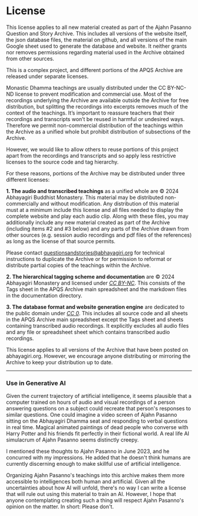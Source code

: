 <!--HTML <img src="../../pages/images/photos/Abhayagiri Buddha Rupa.jpg" alt="Abhayagiri Reception Hall Buddha Image" class="cover" title="Abhayagiri Reception Hall Buddha Image" align="bottom" width="200" border="0"/> -->
# License

This license applies to all new material created as part of the Ajahn Pasanno Question and Story Archive. This includes all versions of the website itself, the json database files, the material on github, and all versions of the main Google sheet used to generate the database and website. It neither grants nor removes permissions regarding material used in the Archive obtained from other sources.

This is a complex project, and different portions of the APQS Archive are released under separate licenses.

Monastic Dhamma teachings are usually distributed under the CC BY-NC-ND license to prevent modification and commercial use. Most of the recordings underlying the Archive are available outside the Archive for free distribution, but splitting the recordings into excerpts removes much of the context of the teachings. It’s important to reassure teachers that their recordings and transcripts won’t be reused in harmful or undesired ways. Therefore we permit non-commercial distribution of the teachings within the Archive as a unified whole but prohibit distribution of subsections of the Archive.

However, we would like to allow others to reuse portions of this project apart from the recordings and transcripts and so apply less restrictive licenses to the source code and tag hierarchy.

For these reasons, portions of the Archive may be distributed under three different licenses:

__1. The audio and transcribed teachings__ as a unified whole are © 2024 Abhayagiri Buddhist Monastery. This material may be distributed non-commercially and without modification. Any distribution of this material must at a minimum include this license and all files needed to display the complete website and play each audio clip. Along with these files, you may additionally include any new material created as part of the Archive (including items #2 and #3 below) and any parts of the Archive drawn from other sources (e.g. session audio recordings and pdf files of the references) as long as the license of that source permits.

Please contact [questionsandstories@abhayagiri.org](mailto:questionsandstories@abhayagiri.org) for technical instructions to duplicate the Archive or for permission to reformat or distribute partial copies of the teachings within the Archive.

__2. The hierarchical tagging scheme and documentation__ are © 2024 Abhayagiri Monastery and licensed under [_CC BY-NC_](https://creativecommons.org/licenses/by-nc/4.0/). This consists of the Tags sheet in the APQS Archive main spreadsheet and the markdown files in the documentation directory.

__3. The database format and website generation engine__ are dedicated to the public domain under [_CC 0_](https://creativecommons.org/publicdomain/zero/1.0/). This includes all source code and all sheets in the APQS Archive main spreadsheet except the Tags sheet and sheets containing transcribed audio recordings. It explicitly excludes all audio files and any file or spreadsheet sheet which contains transcribed audio recordings.

This license applies to all versions of the Archive that have been posted on abhayagiri.org. However, we encourage anyone distributing or mirroring the Archive to keep your distribution up to date.

-----

### Use in Generative AI

Given the current trajectory of artificial intelligence, it seems plausible that a computer trained on hours of audio and visual recordings of a person answering questions on a subject could recreate that person's responses to similar questions. One could imagine a video screen of Ajahn Pasanno sitting on the Abhayagiri Dhamma seat and responding to verbal questions in real time. Magical animated paintings of dead people who converse with Harry Potter and his friends fit perfectly in their fictional world. A real life AI simulacrum of Ajahn Pasanno seems distinctly creepy.

I mentioned these thoughts to Ajahn Pasanno in June 2023, and he concurred with my impressions. He added that he doesn't think humans are currently discerning enough to make skillful use of artificial intelligence.

Organizing Ajahn Pasanno's teachings into this archive makes them more accessible to intelligences both human and artificial. Given all the uncertainties about how AI will unfold, there's no way I can write a license that will rule out using this material to train an AI. However, I hope that anyone contemplating creating such a thing will respect Ajahn Pasanno's opinion on the matter. In short: Please don't.
